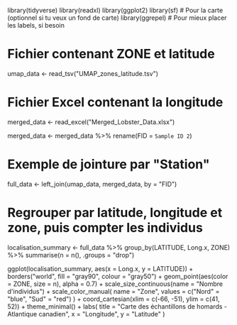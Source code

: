 library(tidyverse)
library(readxl)
library(ggplot2)
library(sf)      # Pour la carte (optionnel si tu veux un fond de carte)
library(ggrepel) # Pour mieux placer les labels, si besoin
# Fichier contenant ZONE et latitude
umap_data <- read_tsv("UMAP_zones_latitude.tsv")

# Fichier Excel contenant la longitude
merged_data <- read_excel("Merged_Lobster_Data.xlsx")

merged_data <- merged_data %>%
  rename(FID = `Sample ID 2`)

# Exemple de jointure par "Station"
full_data <- left_join(umap_data, merged_data, by = "FID")
# Regrouper par latitude, longitude et zone, puis compter les individus
localisation_summary <- full_data %>%
  group_by(LATITUDE, Long.x, ZONE) %>%
  summarise(n = n(), .groups = "drop")

ggplot(localisation_summary, aes(x = Long.x, y = LATITUDE)) +
  borders("world", fill = "gray90", colour = "gray50") +
  geom_point(aes(color = ZONE, size = n), alpha = 0.7) +
  scale_size_continuous(name = "Nombre d'individus") +
  scale_color_manual(
    name = "Zone",
    values = c("Nord" = "blue", "Sud" = "red")
  ) +
  coord_cartesian(xlim = c(-66, -51), ylim = c(41, 52)) +
  theme_minimal() +
  labs(
    title = "Carte des échantillons de homards - Atlantique canadien",
    x = "Longitude", y = "Latitude"
  )



